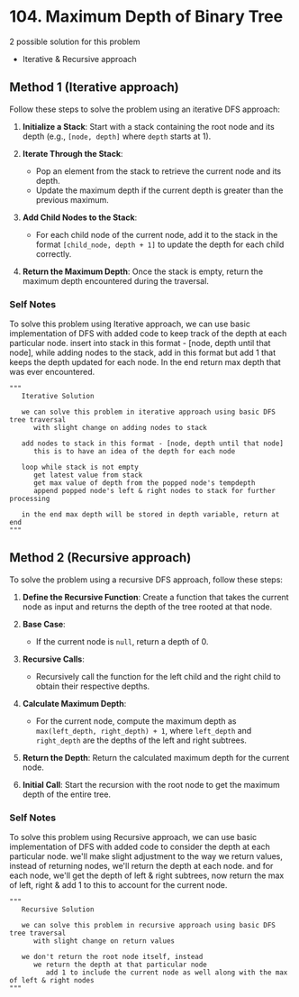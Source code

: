 # 104. Maximum Depth of Binary Tree

2 possible solution for this problem  
- Iterative & Recursive approach

## Method 1 (Iterative approach)

Follow these steps to solve the problem using an iterative DFS approach:

1. **Initialize a Stack**: Start with a stack containing the root node and its depth (e.g., `[node, depth]` where `depth` starts at 1).
   
2. **Iterate Through the Stack**:
   - Pop an element from the stack to retrieve the current node and its depth.
   - Update the maximum depth if the current depth is greater than the previous maximum.

3. **Add Child Nodes to the Stack**:
   - For each child node of the current node, add it to the stack in the format `[child_node, depth + 1]` to update the depth for each child correctly.

4. **Return the Maximum Depth**: Once the stack is empty, return the maximum depth encountered during the traversal.

### Self Notes
To solve this problem using Iterative approach, we can use basic implementation of DFS with added code to keep track of the depth at each particular node. insert into stack in this format - [node, depth until that node], while adding nodes to the stack, add in this format but add 1 that keeps the depth updated for each node. In the end return max depth that was ever encountered. 

```
"""
   Iterative Solution

   we can solve this problem in iterative approach using basic DFS tree traversal
      with slight change on adding nodes to stack
   
   add nodes to stack in this format - [node, depth until that node]
      this is to have an idea of the depth for each node

   loop while stack is not empty
      get latest value from stack
      get max value of depth from the popped node's tempdepth
      append popped node's left & right nodes to stack for further processing
   
   in the end max depth will be stored in depth variable, return at end
"""
```

## Method 2 (Recursive approach)

To solve the problem using a recursive DFS approach, follow these steps:

1. **Define the Recursive Function**: Create a function that takes the current node as input and returns the depth of the tree rooted at that node.

2. **Base Case**: 
   - If the current node is `null`, return a depth of 0.

3. **Recursive Calls**: 
   - Recursively call the function for the left child and the right child to obtain their respective depths.

4. **Calculate Maximum Depth**:
   - For the current node, compute the maximum depth as `max(left_depth, right_depth) + 1`, where `left_depth` and `right_depth` are the depths of the left and right subtrees.

5. **Return the Depth**: Return the calculated maximum depth for the current node.

6. **Initial Call**: Start the recursion with the root node to get the maximum depth of the entire tree.

### Self Notes
To solve this problem using Recursive approach, we can use basic implementation of DFS with added code to consider the depth at each particular node. we'll make slight adjustment to the way we return values, instead of returning nodes, we'll return the depth at each node. and for each node, we'll get the depth of left & right subtrees, now return the max of left, right & add 1 to this to account for the current node.  

```
"""
   Recursive Solution

   we can solve this problem in recursive approach using basic DFS tree traversal
      with slight change on return values
   
   we don't return the root node itself, instead
      we return the depth at that particular node
         add 1 to include the current node as well along with the max of left & right nodes
"""
```
